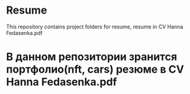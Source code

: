# Resume
This repository contains project folders for resume, resume in CV Hanna Fedasenka.pdf
# В данном репозитории зранится портфолио(nft, cars) резюме в CV Hanna Fedasenka.pdf
